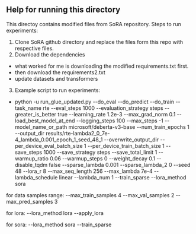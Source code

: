 ## Help for running this directory

This directoy contains modified files from SoRA repository. 
Steps to run experiments:
1. Clone SoRA github directory and replace the files form this repo with respective files.
2. Download the dependencies
  - what worked for me is downloading the modified requirements.txt first.
  - then download the requirements2.txt
  - update datasets and transformers

3. Example script to run experiments:
  - python -u run_glue_updated.py --do_eval --do_predict --do_train --task_name rte --eval_steps 1000 --evaluation_strategy steps --greater_is_better true --learning_rate 1.2e-3 --max_grad_norm 0.1 --load_best_model_at_end --logging_steps 100 --max_steps -1 --model_name_or_path microsoft/deberta-v3-base --num_train_epochs 1 --output_dir results/rte-lambda2_0_7e-4_lambda_0.001_epoch_1_seed_48_1 --overwrite_output_dir --per_device_eval_batch_size 1 --per_device_train_batch_size 1 --save_steps 1000 --save_strategy steps --save_total_limit 1 --warmup_ratio 0.06 --warmup_steps 0 --weight_decay 0.1 --disable_tqdm false --sparse_lambda 0.001 --sparse_lambda_2 0 --seed 48 --lora_r 8 --max_seq_length 256 --max_lambda 7e-4 --lambda_schedule linear --lambda_num 1 --train_sparse --lora_method sora 

for data samples range:
--max_train_samples 4
--max_val_samples 2
--max_pred_samples 3

for lora:
--lora_method lora --apply_lora

for sora:
--lora_method sora --train_sparse
